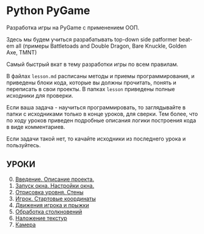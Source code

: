 # Python PyGame 

Разработка игры на PyGame с применением ООП.

Здесь мы будем учиться разрабатывать top-down side patformer beat-em all (примеры Battletoads and Double Dragon, Bare Knuckle, Golden Axe, TMNT)

Самый быстрый вкат в тему разработки игры по всем правилам.

В файлах `lesson.md` расписаны методы и приемы программирования, и приведены блоки кода, которые вы должны прочитать, понять и переписать в свои проекты. В папках `lesson` приведены полные исходники для проверки.

Если ваша задача - научиться программировать, то заглядывайте в папки с исходниками только в конце уроков, для сверки. Тем более, что по ходу уроков приведен подробные описания логики построения кода в виде комментариев.

Если задачи такой нет, то качайте исходники из последнего урока и пользуйтесь.

## УРОКИ
0. [Введение. Описание проекта.](https://github.com/savinkirillnick/game/blob/main/lesson0.md)
1. [Запуск окна. Настройки окна.](https://github.com/savinkirillnick/game/blob/main/lesson1.md)
2. [Отрисовка уровня. Стены](https://github.com/savinkirillnick/game/blob/main/lesson2.md)
3. [Игрок. Стартовые координаты](https://github.com/savinkirillnick/game/blob/main/lesson3.md)
4. [Движения игрока и прыжки](https://github.com/savinkirillnick/game/blob/main/lesson4.md)
5. [Обработка столкновений](https://github.com/savinkirillnick/game/blob/main/lesson5.md)
6. [Наложение текстур](https://github.com/savinkirillnick/game/blob/main/lesson6.md)
6. [Камера](https://github.com/savinkirillnick/game/blob/main/lesson7.md)